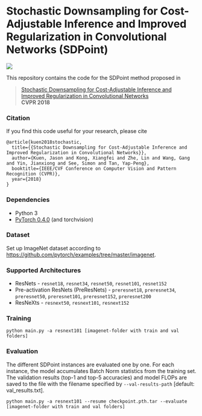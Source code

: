 #  Stochastic Downsampling for Cost-Adjustable Inference and Improved Regularization in Convolutional Networks (SDPoint)

![](http://oi64.tinypic.com/2ly1lk0.jpg)

This repository contains the code for the SDPoint method proposed in
> [Stochastic Downsampling for Cost-Adjustable Inference and Improved Regularization in Convolutional Networks](http://openaccess.thecvf.com/content_cvpr_2018/papers/Kuen_Stochastic_Downsampling_for_CVPR_2018_paper.pdf)<br/>**CVPR 2018**

### Citation
If you find this code useful for your research, please cite
```
@article{kuen2018stochastic,
  title={{Stochastic Downsampling for Cost-Adjustable Inference and Improved Regularization in Convolutional Networks}},
  author={Kuen, Jason and Kong, Xiangfei and Zhe, Lin and Wang, Gang and Yin, Jianxiong and See, Simon and Tan, Yap-Peng},
  booktitle={IEEE/CVF Conference on Computer Vision and Pattern Recognition (CVPR)},
  year={2018}
}
```

### Dependencies
  - Python 3
  - [PyTorch 0.4.0](https://github.com/pytorch/pytorch/tree/v0.4.0) (and torchvision)

### Dataset
Set up ImageNet dataset according to https://github.com/pytorch/examples/tree/master/imagenet.

### Supported Architectures
* ResNets - `resnet18`, `resnet34`, `resnet50`, `resnet101`, `resnet152`
* Pre-activation ResNets (PreResNets) - `preresnet18`, `preresnet34`, `preresnet50`, `preresnet101`, `preresnet152`, `preresnet200`
* ResNeXts - `resnext50`, `resnext101`, `resnext152`

### Training
```
python main.py -a resnext101 [imagenet-folder with train and val folders]
```

### Evaluation
The different SDPoint instances are evaluated one by one. For each instance, the model accumulates Batch Norm statistics from the training set. The validation results (top-1 and top-5 accuracies) and model FLOPs are saved to the file with the filename specified by `--val-results-path` [default: val_results.txt].
```
python main.py -a resnext101 --resume checkpoint.pth.tar --evaluate [imagenet-folder with train and val folders]
```
